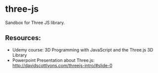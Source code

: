 # three-js

Sandbox for Three JS library.

## Resources:
* Udemy course: 3D Programming with JavaScript and the Three.js 3D Library
* Powerpoint Presentation about Three.js: http://davidscottlyons.com/threejs-intro/#slide-0
